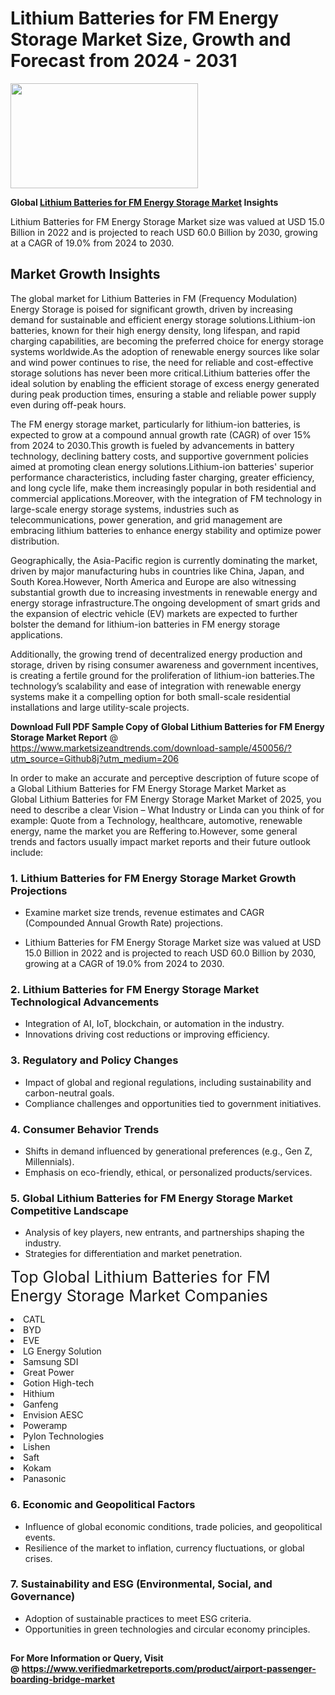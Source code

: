 <H1>Lithium Batteries for FM Energy Storage Market Size, Growth and Forecast from 2024 - 2031</H1><img class="aligncenter size-medium wp-image-584254" src="https://thirdeyenews.in/wp-content/uploads/2024/09/Global-Market-Research-300x168.jpeg" alt="" width="300" height="168" /><p><strong>Global&nbsp;<a href="https://www.marketsizeandtrends.com/download-sample/450056/?utm_source=Github8j?utm_medium=206">Lithium Batteries for FM Energy Storage Market</a> Insights</strong></p><p>Lithium Batteries for FM Energy Storage Market size was valued at USD 15.0 Billion in 2022 and is projected to reach USD 60.0 Billion by 2030, growing at a CAGR of 19.0% from 2024 to 2030.</p><p><h2>Market Growth Insights</h2> <p>The global market for Lithium Batteries in FM (Frequency Modulation) Energy Storage is poised for significant growth, driven by increasing demand for sustainable and efficient energy storage solutions.Lithium-ion batteries, known for their high energy density, long lifespan, and rapid charging capabilities, are becoming the preferred choice for energy storage systems worldwide.As the adoption of renewable energy sources like solar and wind power continues to rise, the need for reliable and cost-effective storage solutions has never been more critical.Lithium batteries offer the ideal solution by enabling the efficient storage of excess energy generated during peak production times, ensuring a stable and reliable power supply even during off-peak hours.</p> <p>The FM energy storage market, particularly for lithium-ion batteries, is expected to grow at a compound annual growth rate (CAGR) of over 15% from 2024 to 2030.This growth is fueled by advancements in battery technology, declining battery costs, and supportive government policies aimed at promoting clean energy solutions.Lithium-ion batteries' superior performance characteristics, including faster charging, greater efficiency, and long cycle life, make them increasingly popular in both residential and commercial applications.Moreover, with the integration of FM technology in large-scale energy storage systems, industries such as telecommunications, power generation, and grid management are embracing lithium batteries to enhance energy stability and optimize power distribution.<p>Geographically, the Asia-Pacific region is currently dominating the market, driven by major manufacturing hubs in countries like China, Japan, and South Korea.However, North America and Europe are also witnessing substantial growth due to increasing investments in renewable energy and energy storage infrastructure.The ongoing development of smart grids and the expansion of electric vehicle (EV) markets are expected to further bolster the demand for lithium-ion batteries in FM energy storage applications.</p> <p>Additionally, the growing trend of decentralized energy production and storage, driven by rising consumer awareness and government incentives, is creating a fertile ground for the proliferation of lithium-ion batteries.The technology’s scalability and ease of integration with renewable energy systems make it a compelling option for both small-scale residential installations and large utility-scale projects.</p> <p><span class=""><strong>Download Full PDF Sample Copy of Global Lithium Batteries for FM Energy Storage Market Report</strong> @ <a href="https://www.marketsizeandtrends.com/download-sample/450056/?utm_source=Github8j?utm_medium=206" target="_blank">https://www.marketsizeandtrends.com/download-sample/450056/?utm_source=Github8j?utm_medium=206</a></span></p><p>In order to make an accurate and perceptive description of future scope of a Global&nbsp;Lithium Batteries for FM Energy Storage Market Market as Global&nbsp;Lithium Batteries for FM Energy Storage Market Market of 2025, you need to describe a clear Vision &ndash; What Industry or Linda can you think of for example: Quote from a Technology, healthcare, automotive, renewable energy, name the market you are Reffering to.However, some general trends and factors usually impact market reports and their future outlook include:</p><h3>1.&nbsp;<strong>Lithium Batteries for FM Energy Storage Market Growth Projections</strong></h3><ul><li>Examine market size trends, revenue estimates and CAGR (Compounded Annual Growth Rate) projections.</li><li><p>Lithium Batteries for FM Energy Storage Market size was valued at USD 15.0 Billion in 2022 and is projected to reach USD 60.0 Billion by 2030, growing at a CAGR of 19.0% from 2024 to 2030.</p></li></ul><h3>2.&nbsp;<strong>Lithium Batteries for FM Energy Storage Market Technological Advancements</strong></h3><ul><li>Integration of AI, IoT, blockchain, or automation in the industry.</li><li>Innovations driving cost reductions or improving efficiency.</li></ul><h3>3.&nbsp;<strong>Regulatory and Policy Changes</strong></h3><ul><li>Impact of global and regional regulations, including sustainability and carbon-neutral goals.</li><li>Compliance challenges and opportunities tied to government initiatives.</li></ul><h3>4.&nbsp;<strong>Consumer Behavior Trends</strong></h3><ul><li>Shifts in demand influenced by generational preferences (e.g., Gen Z, Millennials).</li><li>Emphasis on eco-friendly, ethical, or personalized products/services.</li></ul><h3>5.&nbsp;<strong>Global Lithium Batteries for FM Energy Storage Market Competitive Landscape</strong></h3><ul><li>Analysis of key players, new entrants, and partnerships shaping the industry.</li><li>Strategies for differentiation and market penetration.</li></ul><p data-pm-slice="1 1 []"><span style="color: inherit; font-family: inherit; font-size: 25px;">Top Global Lithium Batteries for FM Energy Storage Market Companies</span></p><div class="" data-test-id=""><p><li>CATL</li><li> BYD</li><li> EVE</li><li> LG Energy Solution</li><li> Samsung SDI</li><li> Great Power</li><li> Gotion High-tech</li><li> Hithium</li><li> Ganfeng</li><li> Envision AESC</li><li> Poweramp</li><li> Pylon Technologies</li><li> Lishen</li><li> Saft</li><li> Kokam</li><li> Panasonic</li></p></div><h3>6.&nbsp;<strong>Economic and Geopolitical Factors</strong></h3><ul><li>Influence of global economic conditions, trade policies, and geopolitical events.</li><li>Resilience of the market to inflation, currency fluctuations, or global crises.</li></ul><h3>7.&nbsp;<strong>Sustainability and ESG (Environmental, Social, and Governance)</strong></h3><ul><li>Adoption of sustainable practices to meet ESG criteria.</li><li>Opportunities in green technologies and circular economy principles.</li></ul><h2><strong style="font-size: 14px;">For More Information or Query, Visit @&nbsp;</strong><a style="background-color: #ffffff; font-size: 14px;" href="https://www.marketsizeandtrends.com/report/lithium-batteries-for-fm-energy-storage-market/" target="_blank">https://www.verifiedmarketreports.com/product/airport-passenger-boarding-bridge-market</a></h2>